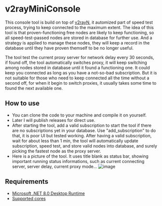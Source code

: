 # v2rayMiniConsole
This console tool is build on top of [v2rayN](https://github.com/2dust/v2rayN), it automized part of speed test process, trying to keep connected to the maximum extent.
The idea of this tool is that proven-functioning free nodes are likely to keep functioning, so all speed-test-passed nodes are stored in database for further use. And a strategy is applied to manage these nodes, they will keep a record in the database until they have proven themself to be no longer useful.

The tool test the current proxy server for network delay every 30 seconds, if found off, the tool automatically switches proxy, it will keep switching among nodes stored in database until it found a functioning one. It could keep you connected as long as you have a not-so-bad subscription. But it is not suitable for those who need to keep connected all the time without a second off, for when it begin to switch proxies, it usually takes some time to found the next available one.

## How to use
- You can clone the code to your machine and compile it on yourself.
- Later I will publish releases for direct use.
- After starting the tool, add a valid subscription to start the tool if there are no subscriptions yet in your database. Use "add_subscription" to do that, it is poor UI but tested working. After having a valid subscription, wait for about less than 1 min, the tool will automatically update subscription, speed test, and store valid nodes into database, and surely picking the fastest node as the proxy server.
- Here is a picture of the tool. It uses title blank as status bar, showing important running status informations, such as current connecting server, server delay, current proxy mode...
 ![image](https://github.com/user-attachments/assets/ffa05fe3-5bc9-4fee-88e8-51acceefb5cf)


## Requirements  
- [Microsoft .NET 8.0 Desktop Runtime ](https://dotnet.microsoft.com/en-us/download/dotnet/8.0)
- [Supported cores](https://github.com/2dust/v2rayN/wiki/List-of-supported-cores)

